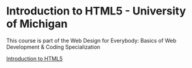 # Introduction to HTML5 - University of Michigan
This course is part of the Web Design for Everybody: Basics of Web Development & Coding Specialization

[Introduction to HTML5](https://www.coursera.org/learn/html)  


